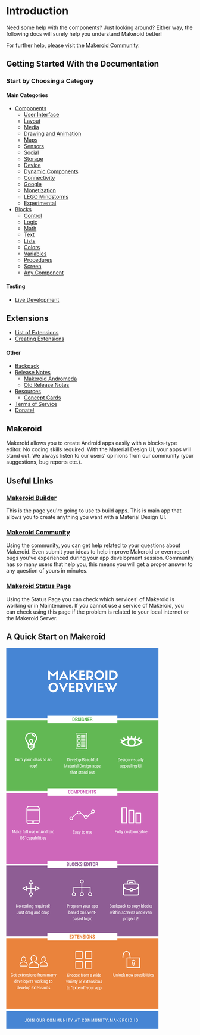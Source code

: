 # Introduction

Need some help with the components? Just looking around? Either way, the following docs will surely help you understand Makeroid better!

For further help, please visit the [Makeroid Community](https://community.makeroid.io).

## Getting Started With the Documentation

### Start by Choosing a Category

#### Main Categories

* [Components](components/)
  * [User Interface](components/user-interface/)
  * [Layout](components/layout/)
  * [Media](components/media/)
  * [Drawing and Animation](components/drawing-and-animation/)
  * [Maps](components/maps/)
  * [Sensors](components/sensors/)
  * [Social](components/social/)
  * [Storage](components/storage/)
  * [Device](components/device/)
  * [Dynamic Components](components/dynamic/)
  * [Connectivity](components/connectivity/)
  * [Google](components/google/)
  * [Monetization](components/monetization/)
  * [LEGO Mindstorms](components/lego-mindstorms/)
  * [Experimental](components/experimental/)
* [Blocks](blocks/)
  * [Control](blocks/control.md)
  * [Logic](blocks/logic.md)
  * [Math](blocks/math.md)
  * [Text](blocks/text.md)
  * [Lists](blocks/lists.md)
  * [Colors](blocks/colors.md)
  * [Variables](blocks/variables.md)
  * [Procedures](blocks/procedures.md)
  * [Screen](blocks/screen.md)
  * [Any Component](blocks/any-component.md)

#### Testing

* [Live Development](testing/live-development/)

## Extensions

* [List of Extensions](extensions/list-of-extensions.md)
* [Creating Extensions](extensions/creating-extensions.md)

#### Other

* [Backpack](other/backpack.md)
* [Release Notes](other/release-notes/)
  * [Makeroid Andromeda](other/release-notes/andromeda.md#1-0-andromeda-or-22-june-2018)
  * [Old Release Notes](other/release-notes/beta.md)
* [Resources](other/resources/)
  * [Concept Cards](other/resources/concept-cards.md)
* [Terms of Service](other/terms-of-service.md)
* [Donate!](https://paypal.me/Makeroid)

## Makeroid

Makeroid allows you to create Android apps easily with a blocks-type editor. No coding skills required. With the Material Design UI, your apps will stand out. We always listen to our users' opinions from our community \(your suggestions, bug reports etc.\).

## Useful Links

### [Makeroid Builder](http://builder.makeroid.io)

This is the page you're going to use to build apps. This is main app that allows you to create anything you want with a Material Design UI.

### [Makeroid Community](https://community.makeroid.io)

Using the community, you can get help related to your questions about Makeroid. Even submit your ideas to help improve Makeroid or even report bugs you've experienced during your app development session. Community has so many users that help you, this means you will get a proper answer to any question of yours in minutes.

### [Makeroid Status Page](https://status.makeroid.io)

Using the Status Page you can check which services' of Makeroid is working or in Maintenance. If you cannot use a service of Makeroid, you can check using this page if the problem is related to your local internet or the Makeroid Server.

## A Quick Start on Makeroid

![](.gitbook/assets/overview.png)

